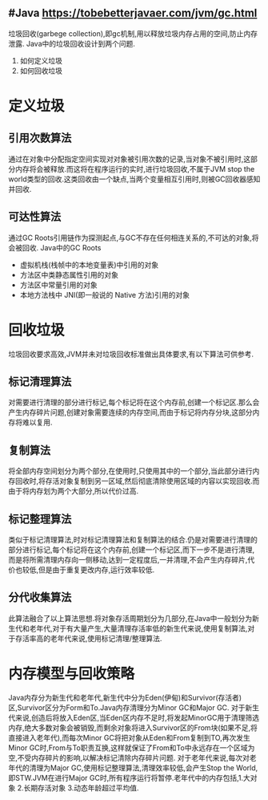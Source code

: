 #Java 
https://tobebetterjavaer.com/jvm/gc.html
---

垃圾回收(garbege collection),即gc机制,用以释放垃圾内存占用的空间,防止内存泄露.
Java中的垃圾回收设计到两个问题.
1. 如何定义垃圾
2. 如何回收垃圾

# 定义垃圾

## 引用次数算法
通过在对象中分配指定空间实现对对象被引用次数的记录,当对象不被引用时,这部分内存将会被释放.而这将在程序运行的实时,进行垃圾回收,不属于JVM stop the world类型的回收.这类回收由一个缺点,当两个变量相互引用时,则被GC回收器感知并回收.

## 可达性算法
通过GC Roots引用链作为探测起点,与GC不存在任何相连关系的,不可达的对象,将会被回收.
Java中的GC Roots
-    虚拟机栈(栈帧中的本地变量表)中引用的对象
-   方法区中类静态属性引用的对象
-   方法区中常量引用的对象
-   本地方法栈中 JNI(即一般说的 Native 方法)引用的对象

# 回收垃圾
垃圾回收要求高效,JVM并未对垃圾回收标准做出具体要求,有以下算法可供参考.
## 标记清理算法
对需要进行清理的部分进行标记,每个标记将在这个内存前,创建一个标记区.那么会产生内存碎片问题,创建对象需要连续的内存空间,而由于标记将内存分块,这部分内存将难以复用.
## 复制算法
将全部内存空间划分为两个部分,在使用时,只使用其中的一个部分,当此部分进行内存回收时,将存活对象复制到另一区域,然后彻底清除使用区域的内容以实现回收.而由于将内存划为两个大部分,所以代价过高.
## 标记整理算法
类似于标记清理算法,时对标记清理算法和复制算法的结合.仍是对需要进行清理的部分进行标记,每个标记将在这个内存前,创建一个标记区,而下一步不是进行清理,而是将所需清理内存向一侧移动,达到一定程度后,一并清理,不会产生内存碎片,代价也较低,但是由于重复更改内存,运行效率较低.
## 分代收集算法
此算法融合了以上算法思想.将对象存活周期划分为几部分,在Java中一般划分为新生代和老年代,对于有大量产生,大量清理存活率低的新生代来说,使用复制算法,对于存活率高的老年代来说,使用标记清理/整理算法.


# 内存模型与回收策略
Java内存分为新生代和老年代,新生代中分为Eden(伊甸)和Survivor(存活者)区,Survivor区分为Form和To.Java内存清理分为Minor GC和Major GC.
对于新生代来说,创造后将放入Eden区,当Eden区内存不足时,将发起MinorGC用于清理筛选内存,绝大多数对象会被销毁,而剩余对象将进入Survivor区的From块(如果不足,将直接进入老年代),而每次Minor GC将把对象从Eden和From复制到TO,再次发生Minor GC时,From与To职责互换,这样就保证了From和To中永远存在一个区域为空,不受内存碎片的影响,以解决标记清除内存碎片问题.
对于老年代来说,每次对老年代的清理为Major GC,使用标记整理算法,清理效率较低,会产生Stop the World,即STW.JVM在进行Major GC时,所有程序运行将暂停.老年代中的内存包括,1.大对象 2.长期存活对象 3.动态年龄超过平均值.










